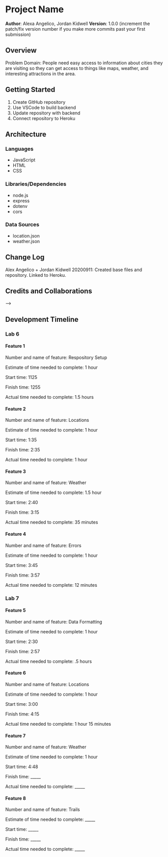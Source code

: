 # Project Name

**Author**: Alexa Angelico, Jordan Kidwell
**Version**: 1.0.0 (increment the patch/fix version number if you make more commits past your first submission)

## Overview

Problem Domain: People need easy access to information about cities they are visiting so they can get access to things like maps, weather, and interesting attractions in the area.

## Getting Started

1. Create GitHub repository
2. Use VSCode to build backend
3. Update repository with backend
4. Connect repository to Heroku

## Architecture

### Languages

- JavaScript
- HTML
- CSS

### Libraries/Dependencies

- node.js
- express
- dotenv
- cors

### Data Sources

- location.json
- weather.json

## Change Log

Alex Angelico + Jordan Kidwell 20200911: Created base files and repository. Linked to Heroku.

## Credits and Collaborations
<!-- Give credit (and a link) to other people or resources that helped you build this application. -->
-->

## Development Timeline

### Lab 6

#### Feature 1

Number and name of feature: Respository Setup

Estimate of time needed to complete: 1 hour

Start time: 1125

Finish time: 1255

Actual time needed to complete: 1.5 hours

#### Feature 2

Number and name of feature: Locations

Estimate of time needed to complete: 1 hour

Start time: 1:35

Finish time: 2:35

Actual time needed to complete: 1 hour

#### Feature 3

Number and name of feature: Weather

Estimate of time needed to complete: 1.5 hour

Start time: 2:40

Finish time: 3:15

Actual time needed to complete: 35 minutes

#### Feature 4

Number and name of feature: Errors

Estimate of time needed to complete: 1 hour

Start time: 3:45

Finish time: 3:57

Actual time needed to complete: 12 minutes

### Lab 7

#### Feature 5

Number and name of feature: Data Formatting

Estimate of time needed to complete: 1 hour

Start time: 2:30

Finish time: 2:57

Actual time needed to complete: .5 hours

#### Feature 6

Number and name of feature: Locations

Estimate of time needed to complete: 1 hour

Start time: 3:00

Finish time: 4:15

Actual time needed to complete: 1 hour 15 minutes

#### Feature 7

Number and name of feature: Weather

Estimate of time needed to complete: 1 hour

Start time: 4:48

Finish time: _____

Actual time needed to complete: _____

#### Feature 8

Number and name of feature: Trails

Estimate of time needed to complete: _____

Start time: _____

Finish time: _____

Actual time needed to complete: _____
